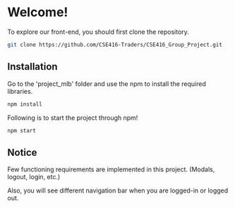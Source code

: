 # Welcome!

To explore our front-end, you should first clone the repository.

```bash
git clone https://github.com/CSE416-Traders/CSE416_Group_Project.git
```


## Installation

Go to the 'project_mlb' folder and use the npm to install the required libraries.

```bash
npm install
```

Following is to start the project through npm!

```bash
npm start
```

## Notice

Few functioning requirements are implemented in this project. (Modals, logout, login, etc.)

Also, you will see different navigation bar when you are logged-in or logged out.
